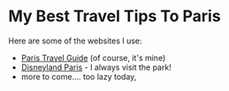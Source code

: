 # My Best Travel Tips To Paris

Here are some of the websites I use:
- [Paris Travel Guide](Paris.travel) (of course, it's mine)
- [Disneyland Paris](https://www.disneylandparis.com/en-gb/) - I always visit the park!
- more to come.... too lazy today,
